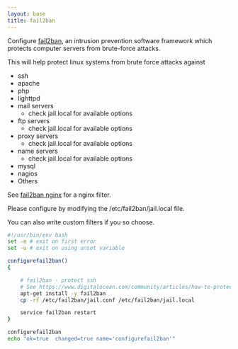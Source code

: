 ```yaml
---
layout: base
title: fail2ban
---
```


Configure [fail2ban](https://github.com/fail2ban/fail2ban), an intrusion prevention software framework which protects computer servers from brute-force attacks. 

This will help protect linux systems from brute force attacks against
* ssh
* apache
* php
* lighttpd
* mail servers
    * check jail.local for available options
* ftp servers
    * check jail.local for available options
* proxy servers
    * check jail.local for available options
* name servers
    * check jail.local for available options
* mysql
* nagios
* Others

See [fail2ban nginx](https://rtcamp.com/tutorials/nginx/fail2ban/) for a nginx filter.

Please configure by modifying the /etc/fail2ban/jail.local file.

You can also write custom filters if you so choose.



```bash
#!/usr/bin/env bash
set -e # exit on first error
set -u # exit on using unset variable

configurefail2ban()
{

	# fail2ban - protect ssh
	# See https://www.digitalocean.com/community/articles/how-to-protect-ssh-with-fail2ban-on-ubuntu-12-04 if you want to make any edits to the config
	apt-get install -y fail2ban
	cp -rf /etc/fail2ban/jail.conf /etc/fail2ban/jail.local

	service fail2ban restart
}

configurefail2ban
echo "ok=true  changed=true name='configurefail2ban'" 
```